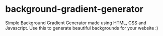 # background-gradient-generator

Simple Background Gradient Generator made using HTML, CSS and Javascript.
Use this to generate beautiful backgrounds for your website :)

